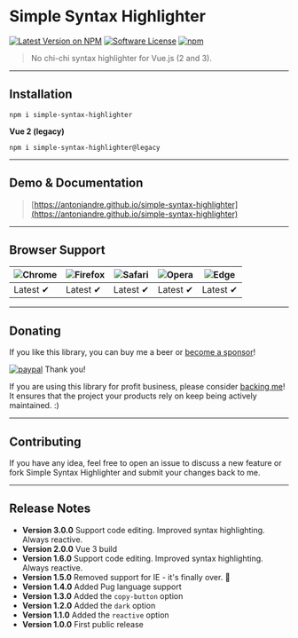 # Simple Syntax Highlighter

[![Latest Version on NPM](https://img.shields.io/npm/v/simple-syntax-highlighter.svg)](https://npmjs.com/package/simple-syntax-highlighter)
[![Software License](https://img.shields.io/badge/license-MIT-brightgreen.svg)](LICENSE.md)
[![npm](https://img.shields.io/npm/dt/simple-syntax-highlighter.svg)](https://www.npmjs.com/package/simple-syntax-highlighter)
<!-- [![npm](https://img.shields.io/npm/dw/simple-syntax-highlighter.svg)](https://www.npmjs.com/package/simple-syntax-highlighter) -->
> No chi-chi syntax highlighter for Vue.js (2 and 3).

___

## Installation

```
npm i simple-syntax-highlighter
```

**Vue 2 (legacy)**

```
npm i simple-syntax-highlighter@legacy
```
___

## Demo & Documentation
> [https://antoniandre.github.io/simple-syntax-highlighter](https://antoniandre.github.io/simple-syntax-highlighter)

___

## Browser Support
![Chrome](https://raw.github.com/alrra/browser-logos/master/src/chrome/chrome_48x48.png) | ![Firefox](https://raw.github.com/alrra/browser-logos/master/src/firefox/firefox_48x48.png) | ![Safari](https://raw.github.com/alrra/browser-logos/master/src/safari/safari_48x48.png) | ![Opera](https://raw.github.com/alrra/browser-logos/master/src/opera/opera_48x48.png) | ![Edge](https://raw.github.com/alrra/browser-logos/master/src/edge/edge_48x48.png) |
--- | --- | --- | --- | --- |
Latest ✔ | Latest ✔ | Latest ✔ | Latest ✔ | Latest ✔ |

___

## Donating

If you like this library, you can buy me a beer or [become a sponsor](https://github.com/sponsors/antoniandre)!

[![paypal](https://www.paypalobjects.com/en_AU/i/btn/btn_donateCC_LG.gif)](https://www.paypal.me/antoniandre1)
Thank you!

If you are using this library for profit business, please consider [backing me](https://github.com/sponsors/antoniandre)!
It ensures that the project your products rely on keep being actively maintained. :)

___

## Contributing

If you have any idea, feel free to open an issue to discuss a new feature or fork Simple Syntax Highlighter and submit your changes back to me.

___

## Release Notes

- __Version 3.0.0__ Support code editing. Improved syntax highlighting. Always reactive.
- __Version 2.0.0__ Vue 3 build
- __Version 1.6.0__ Support code editing. Improved syntax highlighting. Always reactive.
- __Version 1.5.0__ Removed support for IE - it's finally over. :tada:
- __Version 1.4.0__ Added Pug language support
- __Version 1.3.0__ Added the `copy-button` option
- __Version 1.2.0__ Added the `dark` option
- __Version 1.1.0__ Added the `reactive` option
- __Version 1.0.0__ First public release

